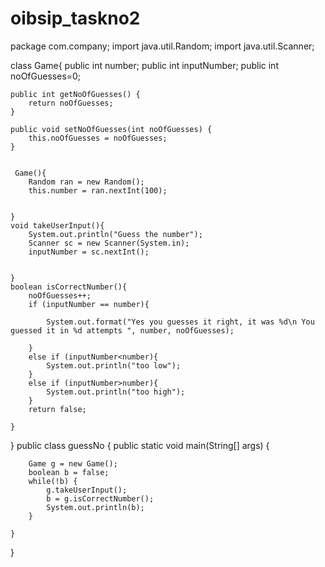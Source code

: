 # oibsip_taskno2
package com.company;
import java.util.Random;
import java.util.Scanner;

class Game{
    public int number;
    public int inputNumber;
    public int noOfGuesses=0;



    public int getNoOfGuesses() {
        return noOfGuesses;
    }

    public void setNoOfGuesses(int noOfGuesses) {
        this.noOfGuesses = noOfGuesses;
    }


     Game(){
        Random ran = new Random();
        this.number = ran.nextInt(100);


    }
    void takeUserInput(){
        System.out.println("Guess the number");
        Scanner sc = new Scanner(System.in);
        inputNumber = sc.nextInt();


    }
    boolean isCorrectNumber(){
        noOfGuesses++;
        if (inputNumber == number){

            System.out.format("Yes you guesses it right, it was %d\n You guessed it in %d attempts ", number, noOfGuesses);

        }
        else if (inputNumber<number){
            System.out.println("too low");
        }
        else if (inputNumber>number){
            System.out.println("too high");
        }
        return false;

    }
}
public class guessNo {
    public static void main(String[] args) {


        Game g = new Game();
        boolean b = false;
        while(!b) {
            g.takeUserInput();
            b = g.isCorrectNumber();
            System.out.println(b);
        }

    }
}
